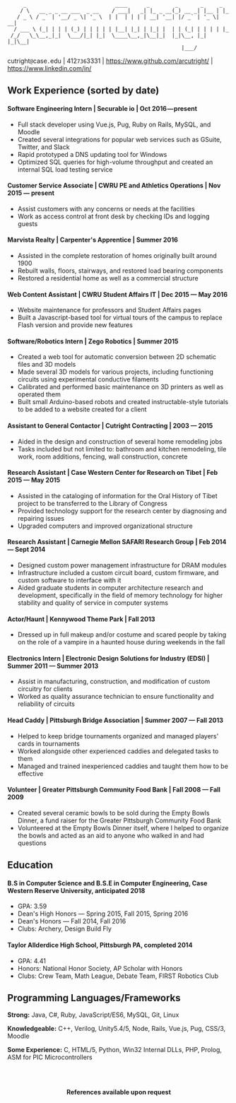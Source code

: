 ```
     _                            ____      _        _       _     _   
    / \   __ _ _ __ ___  _ __    / ___|   _| |_ _ __(_) __ _| |__ | |_ 
   / _ \ / _` | '__/ _ \| '_ \  | |  | | | | __| '__| |/ _` | '_ \| __|
  / ___ \ (_| | | | (_) | | | | | |__| |_| | |_| |  | | (_| | | | | |_ 
 /_/   \_\__,_|_|  \___/|_| |_|  \____\__,_|\__|_|  |_|\__, |_| |_|\__|
                                                       |___/                
```
                                                                      
cutright```@```c<!--- grr robot parsers -->ase```.```edu | 412```736```33<!--- grr robot parsers -->31 | https://www.github.com/arcutright/ | https://www.linkedin.com/in/

## Work Experience (sorted by date)
#### Software Engineering Intern | Securable io | Oct 2016 — present
- Full stack developer using Vue.js, Pug, Ruby on Rails, MySQL, and Moodle
- Created several integrations for popular web services such as GSuite, Twitter, and Slack
- Rapid prototyped a DNS updating tool for Windows
- Optimized SQL queries for high-volume throughput and created an internal SQL load testing service

#### Customer Service Associate | CWRU PE and Athletics Operations | Nov 2015 — present
- Assist customers with any concerns or needs at the facilities
- Work as access control at front desk by checking IDs and logging guests

#### Marvista Realty | Carpenter's Apprentice | Summer 2016
- Assisted in the complete restoration of homes originally built around 1900
- Rebuilt walls, floors, stairways, and restored load bearing components
- Restored a residential home as well as a commercial structure

#### Web Content Assistant | CWRU Student Affairs IT | Dec 2015 — May 2016
- Website maintenance for professors and Student Affairs pages
- Built a Javascript-based tool for virtual tours of the campus to replace Flash version and provide new features

#### Software/Robotics Intern | Zego Robotics | Summer 2015
- Created a web tool for automatic conversion between 2D schematic files and 3D models
- Made several 3D models for various projects, including functioning circuits using experimental conductive filaments
- Calibrated and performed basic maintenance on 3D printers as well as operated them
- Built small Arduino-based robots and created instructable-style tutorials to be added to a website created for a client

#### Assistant to General Contactor | Cutright Contracting | 2003 — 2015
- Aided in the design and construction of several home remodeling jobs
- Tasks included but not limited to: bathroom and kitchen remodeling, tile work, room additions, fencing, wall construction, concrete

#### Research Assistant | Case Western Center for Research on Tibet | Feb 2015 — May 2015
- Assisted in the cataloging of information for the Oral History of Tibet project to be transferred to the Library of Congress 
- Provided technology support for the research center by diagnosing and repairing issues
- Upgraded computers and improved organizational structure

#### Research Assistant | Carnegie Mellon SAFARI Research Group | Feb 2014 — Sept 2014
- Designed custom power management infrastructure for DRAM modules
- Infrastructure included a custom circuit board, custom firmware, and custom software to interface with it
- Aided graduate students in computer architecture research and development, specifically in the field of memory technology for higher stability and quality of service in computer systems

#### Actor/Haunt | Kennywood Theme Park | Fall 2013
- Dressed up in full makeup and/or costume and scared people by taking on the role of a vampire in a haunted house during weekends in the fall

#### Electronics Intern | Electronic Design Solutions for Industry (EDSI) | Summer 2011 — Summer 2013
- Assist in manufacturing, construction, and modification of custom circuitry for clients
- Worked as quality assurance technician to ensure functionality and reliability of circuits

#### Head Caddy | Pittsburgh Bridge Association | Summer 2007 — Fall 2013
- Helped to keep bridge tournaments organized and managed players' cards in tournaments
- Worked alongside other experienced caddies and delegated tasks to them
- Managed and trained inexperienced caddies and taught them how to be effective

#### Volunteer | Greater Pittsburgh Community Food Bank | Fall 2008 — Fall 2009
- Created several ceramic bowls to be sold during the Empty Bowls Dinner, a fund raiser for the Greater Pittsburgh Community Food Bank
- Volunteered at the Empty Bowls Dinner itself, where I helped to organize the bowls and acted as an aid to anyone who walked in and had questions

## Education
#### B.S in **Computer Science** and B.S.E in **Computer Engineering**, Case Western Reserve University, anticipated 2018
- GPA: 3.59
- Dean's High Honors — Spring 2015, Fall 2015, Spring 2016
- Dean's Honors — Fall 2014, Fall 2016
- Clubs: Archery, Design Build Fly

#### Taylor Allderdice High School, Pittsburgh PA, completed 2014
- GPA: 4.41
- Honors: National Honor Society, AP Scholar with Honors
- Clubs: Crew Team, Math League, Debate Team, FIRST Robotics Club

## Programming Languages/Frameworks
**Strong:** Java, C#, Ruby, JavaScript/ES6, MySQL, Git, Linux

**Knowledgeable:** C++, Verilog, Unity5.4/5, Node, Rails, Vue.js, Pug, CSS/3, Moodle

**Some Experience:** C, HTML/5, Python, Win32 Internal DLLs, PHP, Prolog, ASM for PIC Microcontrollers

<br/>
<br/>
<p align="center" style="text-align: center;"><center><b>References available upon request</b></center></p>
